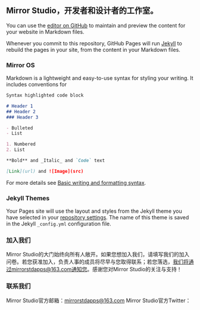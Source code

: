 ## Mirror Studio，开发者和设计者的工作室。

You can use the [editor on GitHub](https://github.com/Mirror-Studio/website/edit/main/README.md) to maintain and preview the content for your website in Markdown files.

Whenever you commit to this repository, GitHub Pages will run [Jekyll](https://jekyllrb.com/) to rebuild the pages in your site, from the content in your Markdown files.

### Mirror OS

Markdown is a lightweight and easy-to-use syntax for styling your writing. It includes conventions for

```markdown
Syntax highlighted code block

# Header 1
## Header 2
### Header 3

- Bulleted
- List

1. Numbered
2. List

**Bold** and _Italic_ and `Code` text

[Link](url) and ![Image](src)
```

For more details see [Basic writing and formatting syntax](https://docs.github.com/en/github/writing-on-github/getting-started-with-writing-and-formatting-on-github/basic-writing-and-formatting-syntax).

### Jekyll Themes

Your Pages site will use the layout and styles from the Jekyll theme you have selected in your [repository settings](https://github.com/Mirror-Studio/website/settings/pages). The name of this theme is saved in the Jekyll `_config.yml` configuration file.

### 加入我们

Mirror Studio的大门始终向所有人敞开。如果您想加入我们，请填写我们的加入问卷。若您获准加入，负责人事的成员将尽早与您取得联系；若您落选，我们将通过mirrorstdapps@163.com通知您。感谢您对Mirror Studio的关注与支持！

### 联系我们

Mirror Studio官方邮箱：mirrorstdapps@163.com
Mirror Studio官方Twitter：
